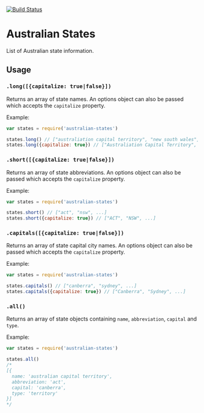 [![Build Status](https://travis-ci.org/nwinch/australian-states.svg?branch=master)](https://travis-ci.org/nwinch/australian-states)

# Australian States
List of Australian state information.

## Usage

### `.long([{capitalize: true|false}])`

Returns an array of state names. An options object can also be passed which
accepts the `capitalize` property.

Example:

```javascript
var states = require('australian-states')

states.long() // ["australiation capital territory", "new south wales", ...]
states.long({capitalize: true}) // ["Australiation Capital Territory", "New South Wales", ...]
```

### `.short([{capitalize: true|false}])`

Returns an array of state abbreviations. An options object can also be passed
which accepts the `capitalize` property.

Example:

```javascript
var states = require('australian-states')

states.short() // ["act", "nsw", ...]
states.short({capitalize: true}) // ["ACT", "NSW", ...]
```

### `.capitals([{capitalize: true|false}])`

Returns an array of state capital city names. An options object can also be
passed which accepts the `capitalize` property.

Example:

```javascript
var states = require('australian-states')

states.capitals() // ["canberra", "sydney", ...]
states.capitals({capitalize: true}) // ["Canberra", "Sydney", ...]
```

### `.all()`

Returns an array of state objects containing `name`, `abbreviation`, `capital`
and `type`.

Example:

```javascript
var states = require('australian-states')

states.all()
/*
[{
  name: 'australian capital territory',
  abbreviation: 'act',
  capital: 'canberra',
  type: 'territory'
}]
*/
```
